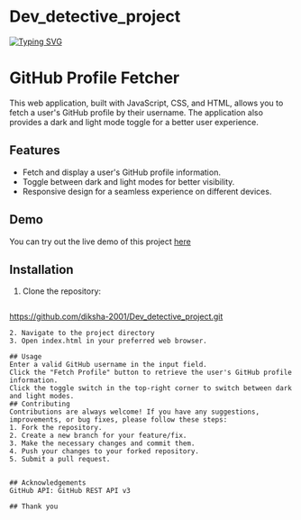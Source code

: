 ﻿# Dev_detective_project
[![Typing SVG](https://readme-typing-svg.demolab.com?font=Shadows+Into+Light&pause=1000&color=F1F7F4&width=441&height=55&lines=Glad+to+see+you+here+inside+my+Repo-%22Git_Detector%22)](https://git.io/typing-svg)
# GitHub Profile Fetcher

This web application, built with JavaScript, CSS, and HTML, allows you to fetch a user's GitHub profile by their username. The application also provides a dark and light mode toggle for a better user experience.

## Features

- Fetch and display a user's GitHub profile information.
- Toggle between dark and light modes for better visibility.
- Responsive design for a seamless experience on different devices.

## Demo

You can try out the live demo of this project [here](https://lustrous-brioche-b2c46d.netlify.app/)

## Installation

1. Clone the repository:

   ```bash
 https://github.com/diksha-2001/Dev_detective_project.git
   ```
2. Navigate to the project directory
3. Open index.html in your preferred web browser.

## Usage
Enter a valid GitHub username in the input field.
Click the "Fetch Profile" button to retrieve the user's GitHub profile information.
Click the toggle switch in the top-right corner to switch between dark and light modes.
## Contributing
Contributions are always welcome! If you have any suggestions, improvements, or bug fixes, please follow these steps:
1. Fork the repository.
2. Create a new branch for your feature/fix.
3. Make the necessary changes and commit them.
4. Push your changes to your forked repository.
5. Submit a pull request.


## Acknowledgements
GitHub API: GitHub REST API v3

## Thank you
